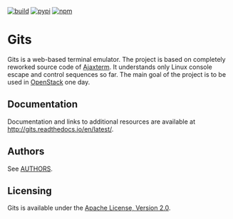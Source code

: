 [![build](https://travis-ci.org/tolstoyevsky/gits.svg?branch=master)](https://travis-ci.org/tolstoyevsky/gits) [![pypi](https://badge.fury.io/py/gits.svg)](https://badge.fury.io/py/gits) [![npm](https://badge.fury.io/js/gits-client.svg)](https://badge.fury.io/js/gits-client)

Gits
====

Gits is a web-based terminal emulator. The project is based on completely reworked source code of [Ajaxterm](https://github.com/antonylesuisse/qweb/tree/master/ajaxterm). It understands only Linux console escape and control sequences so far. The main goal of the project is to be used in [OpenStack](https://openstack.org) one day.

Documentation
-------------

Documentation and links to additional resources are available at http://gits.readthedocs.io/en/latest/.

Authors
-------

See [AUTHORS](https://github.com/tolstoyevsky/gits/blob/master/AUTHORS.md).

Licensing
---------

Gits is available under the [Apache License, Version 2.0](http://www.apache.org/licenses/LICENSE-2.0.html).
